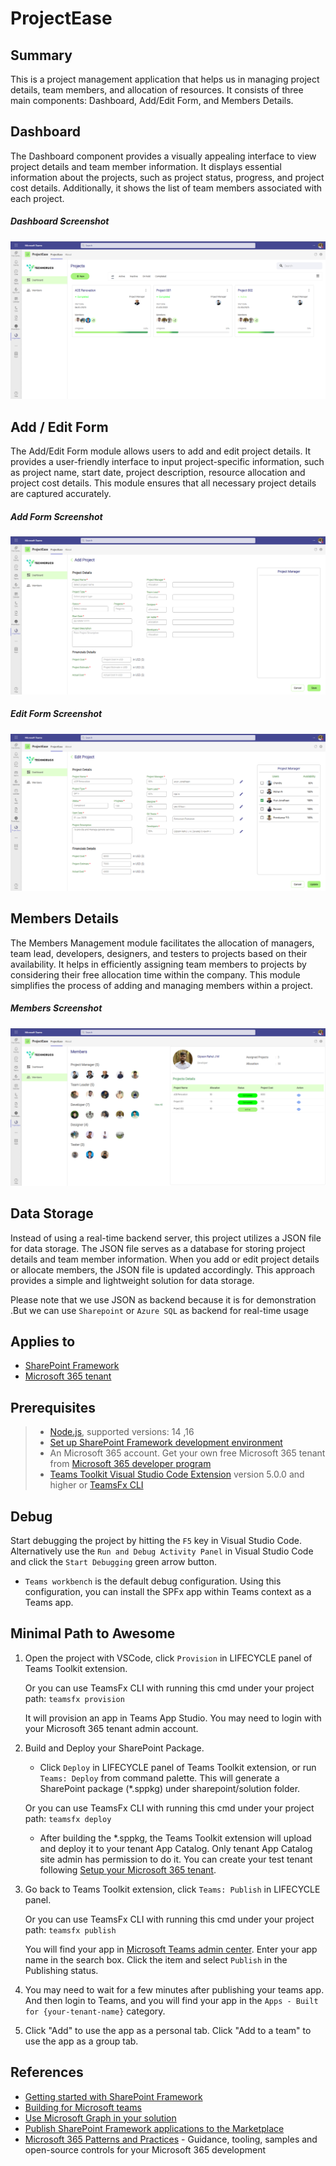 # ProjectEase

## Summary

This is a project management application that helps us in managing project details, team members, and allocation of resources. It consists of three main components: Dashboard, Add/Edit Form, and Members Details.

## Dashboard

The Dashboard component provides a visually appealing interface to view project details and team member information. It displays essential information about the projects, such as project status, progress, and project cost details. Additionally, it shows the list of team members associated with each project.

##### Dashboard Screenshot

![Dashboard Screenshot](https://github.com/GipsonRahul/ProjectManagementSystem/blob/main/src/src/ExternalDocs/ProjectEase_Dashboard.png?raw=true)

## Add / Edit Form

The Add/Edit Form module allows users to add and edit project details. It provides a user-friendly interface to input project-specific information, such as project name, start date, project description, resource allocation and project cost details. This module ensures that all necessary project details are captured accurately.

##### Add Form Screenshot
![Add/Edit Form Screenshot](https://github.com/GipsonRahul/ProjectManagementSystem/blob/main/src/src/ExternalDocs/ProjectEase_AddForm.png?raw=true)

##### Edit Form Screenshot
![Add/Edit Form Screenshot](https://github.com/GipsonRahul/ProjectManagementSystem/blob/main/src/src/ExternalDocs/ProjectEase_UpdateForm.png?raw=true)

## Members Details

The Members Management module facilitates the allocation of managers, team lead, developers, designers, and testers to projects based on their availability. It helps in efficiently assigning team members to projects by considering their free allocation time within the company. This module simplifies the process of adding and managing members within a project.

##### Members Screenshot
![Members Management Screenshot](https://github.com/GipsonRahul/ProjectManagementSystem/blob/main/src/src/ExternalDocs/ProjectEase_Members.png?raw=true)

## Data Storage

Instead of using a real-time backend server, this project utilizes a JSON file for data storage. The JSON file serves as a database for storing project details and team member information. When you add or edit project details or allocate members, the JSON file is updated accordingly. This approach provides a simple and lightweight solution for data storage.

Please note that we use JSON as backend because it is for demonstration .But we can use `Sharepoint` or `Azure SQL` as backend for real-time usage

## Applies to

- [SharePoint Framework](https://aka.ms/spfx)
- [Microsoft 365 tenant](https://docs.microsoft.com/en-us/sharepoint/dev/spfx/set-up-your-developer-tenant)

## Prerequisites

> - [Node.js](https://nodejs.org/), supported versions: 14 ,16
> - [Set up SharePoint Framework development environment](https://aka.ms/teamsfx-spfx-dev-environment-setup)
> - An Microsoft 365 account. Get your own free Microsoft 365 tenant from [Microsoft 365 developer program](https://developer.microsoft.com/en-us/microsoft-365/dev-program)
> - [Teams Toolkit Visual Studio Code Extension](https://aka.ms/teams-toolkit) version 5.0.0 and higher or [TeamsFx CLI](https://aka.ms/teamsfx-cli)

## Debug

Start debugging the project by hitting the `F5` key in Visual Studio Code. Alternatively use the `Run and Debug Activity Panel` in Visual Studio Code and click the `Start Debugging` green arrow button.

- `Teams workbench` is the default debug configuration. Using this configuration, you can install the SPFx app within Teams context as a Teams app.

## Minimal Path to Awesome

1. Open the project with VSCode, click `Provision` in LIFECYCLE panel of Teams Toolkit extension.

    Or you can use TeamsFx CLI with running this cmd under your project path:
    `teamsfx provision`

    It will provision an app in Teams App Studio. You may need to login with your Microsoft 365 tenant admin account.

2. Build and Deploy your SharePoint Package.
    - Click `Deploy` in LIFECYCLE panel of Teams Toolkit extension, or run `Teams: Deploy` from command palette. This will generate a SharePoint package (*.sppkg) under sharepoint/solution folder.
  
    Or you can use TeamsFx CLI with running this cmd under your project path:
        `teamsfx deploy`

    - After building the *.sppkg, the Teams Toolkit extension will upload and deploy it to your tenant App Catalog. Only tenant App Catalog site admin has permission to do it. You can create your test tenant following [Setup your Microsoft 365 tenant](https://docs.microsoft.com/en-us/sharepoint/dev/spfx/set-up-your-developer-tenant).
3. Go back to Teams Toolkit extension, click `Teams: Publish` in LIFECYCLE panel.

    Or you can use TeamsFx CLI with running this cmd under your project path:
        `teamsfx publish`

    You will find your app in [Microsoft Teams admin center](https://admin.teams.microsoft.com/policies/manage-apps). Enter your app name in the search box. Click the item and select `Publish` in the Publishing status.

4. You may need to wait for a few minutes after publishing your teams app. And then login to Teams, and you will find your app in the `Apps - Built for {your-tenant-name}` category.

5. Click "Add" to use the app as a personal tab. Click "Add to a team" to use the app as a group tab.

## References

- [Getting started with SharePoint Framework](https://docs.microsoft.com/en-us/sharepoint/dev/spfx/set-up-your-developer-tenant)
- [Building for Microsoft teams](https://docs.microsoft.com/en-us/sharepoint/dev/spfx/build-for-teams-overview)
- [Use Microsoft Graph in your solution](https://docs.microsoft.com/en-us/sharepoint/dev/spfx/web-parts/get-started/using-microsoft-graph-apis)
- [Publish SharePoint Framework applications to the Marketplace](https://docs.microsoft.com/en-us/sharepoint/dev/spfx/publish-to-marketplace-overview)
- [Microsoft 365 Patterns and Practices](https://aka.ms/m365pnp) - Guidance, tooling, samples and open-source controls for your Microsoft 365 development
